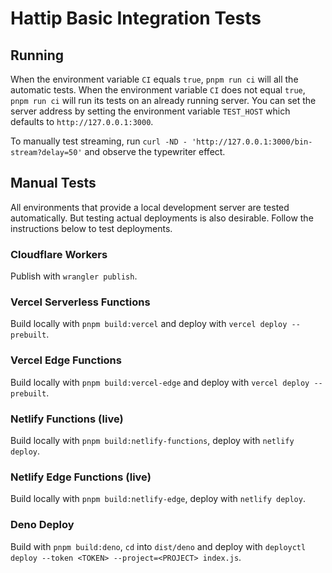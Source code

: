 # Hattip Basic Integration Tests

## Running

When the environment variable `CI` equals `true`, `pnpm run ci` will all the automatic tests. When the environment variable `CI` does not equal `true`, `pnpm run ci` will run its tests on an already running server. You can set the server address by setting the environment variable `TEST_HOST` which defaults to `http://127.0.0.1:3000`.

To manually test streaming, run `curl -ND - 'http://127.0.0.1:3000/bin-stream?delay=50'` and observe the typewriter effect.

## Manual Tests

All environments that provide a local development server are tested automatically. But testing actual deployments is also desirable. Follow the instructions below to test deployments.

### Cloudflare Workers

Publish with `wrangler publish`.

### Vercel Serverless Functions

Build locally with `pnpm build:vercel` and deploy with `vercel deploy --prebuilt`.

### Vercel Edge Functions

Build locally with `pnpm build:vercel-edge` and deploy with `vercel deploy --prebuilt`.

### Netlify Functions (live)

Build locally with `pnpm build:netlify-functions`, deploy with `netlify deploy`.

### Netlify Edge Functions (live)

Build locally with `pnpm build:netlify-edge`, deploy with `netlify deploy`.

### Deno Deploy

Build with `pnpm build:deno`, `cd` into `dist/deno` and deploy with `deployctl deploy --token <TOKEN> --project=<PROJECT> index.js`.
